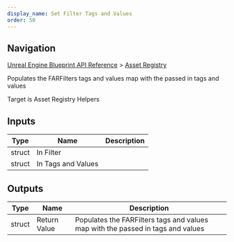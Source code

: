 ```yaml
---
display_name: Set Filter Tags and Values
order: 50
---
```

## Navigation

[Unreal Engine Blueprint API Reference](https://dev.epicgames.com/documentation/en-us/unreal-engine/BlueprintAPI) > [Asset Registry](https://dev.epicgames.com/documentation/en-us/unreal-engine/BlueprintAPI/AssetRegistry)

Populates the FARFilters tags and values map with the passed in tags and values

Target is Asset Registry Helpers

## Inputs

| Type | Name | Description |
| --- | --- | --- |
| struct | In Filter |  |
| struct | In Tags and Values |  |

## Outputs

| Type | Name | Description |
| --- | --- | --- |
| struct | Return Value | Populates the FARFilters tags and values map with the passed in tags and values |
